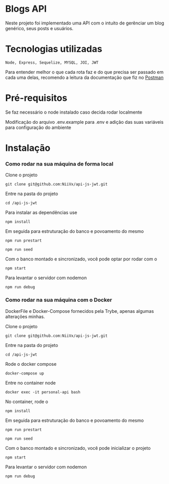 # Blogs API

Neste projeto foi implementado uma API com o intuito de gerênciar um blog genérico, seus posts e usuários.

# Tecnologias utilizadas

    Node, Express, Sequelize, MYSQL, JOI, JWT

Para entender melhor o que cada rota faz e do que precisa ser passado em cada uma delas, recomendo a leitura da documentação que fiz no [Postman](https://documenter.getpostman.com/view/22570620/2s8YmGTkic)



# Pré-requisitos

Se faz necessário o node instalado caso decida rodar localmente

Modificação do arquivo .env.example para .env e adição das suas variáveis para configuração do ambiente

# Instalação
### Como rodar na sua máquina de forma local
Clone o projeto 
 ``` 
 git clone git@github.com:NiiVx/api-js-jwt.git
 ```
Entre na pasta do projeto 
 ```
cd /api-js-jwt
 ```
Para instalar as dependências use 
 ```
 npm install
 ```
Em seguida para estruturação do banco e povoamento do mesmo
 ```
 npm run prestart
 ```
 ```
 npm run seed
 ``` 
Com o banco montado e sincronizado, você pode optar por rodar com o 
 ```
 npm start
 ``` 
Para levantar o servidor com nodemon
 ```
 npm run debug
 ``` 

 ### Como rodar na sua máquina com o Docker

DockerFile e Docker-Compose fornecidos pela Trybe, apenas algumas alterações minhas.


Clone o projeto 
```
git clone git@github.com:NiiVx/api-js-jwt.git
```
Entre na pasta do projeto 
```
cd /api-js-jwt
```
Rode o docker compose 
```
docker-compose up
```
Entre no container node 
```
docker exec -it personal-api bash
```
No container, rode o 
```
npm install
```
Em seguida para estruturação do banco e povoamento do mesmo
```
npm run prestart
```
```
npm run seed
``` 

Com o banco montado e sincronizado, você pode inicializar o projeto
```
npm start
``` 
Para levantar o servidor com nodemon
```
npm run debug
``` 




